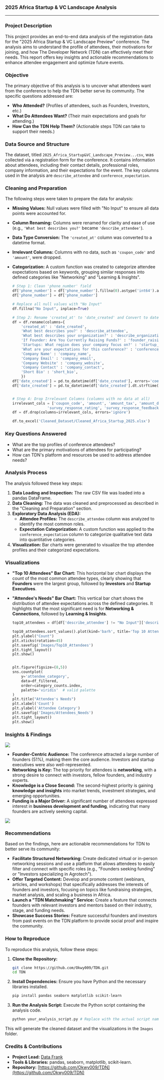 ### 2025 Africa Startup & VC Landscape Analysis

-----

### Project Description

This project provides an end-to-end data analysis of the registration data for the "2025 Africa Startup & VC Landscape Preview" conference. The analysis aims to understand the profile of attendees, their motivations for joining, and how The Developer Network (TDN) can effectively meet their needs. This report offers key insights and actionable recommendations to enhance attendee engagement and optimize future events.

### Objective

The primary objective of this analysis is to uncover what attendees want from the conference to help the TDN better serve its community. The specific questions addressed are:

  * **Who Attended?** (Profiles of attendees, such as Founders, Investors, etc.)
  * **What Do Attendees Want?** (Their main expectations and goals for attending.)
  * **How Can the TDN Help Them?** (Actionable steps TDN can take to support their needs.)

### Data Source and Structure

The dataset, titled `2025_Africa_Startup&VC_Landscape_Preview...csv`, was collected via a registration form for the conference. It contains information about attendees, including their contact details, professional roles, company information, and their expectations for the event. The key columns used in the analysis are `describe_attendee` and `conference_expectation`.

### Cleaning and Preparation

The following steps were taken to prepare the data for analysis:

  * **Missing Values:** Null values were filled with "No Input" to ensure all data points were accounted for.
  * **Column Renaming:** Columns were renamed for clarity and ease of use (e.g., `'What best describes you?'` became `'describe_attendee'`).
  * **Data Type Conversion:** The `'created_at'` column was converted to a datetime format.
  * **Irrelevant Columns:** Columns with no data, such as `'coupon_code'` and `'amount'`, were dropped.
  * **Categorization:** A custom function was created to categorize attendee expectations based on keywords, grouping similar responses into defined categories like "Networking" and "Learning & Insights".

    ```python
    # Step 1: Clean 'phone_number' field
    df['phone_number'] = df['phone_number'].fillna(0).astype('int64').astype(str)
    df['phone_number'] = df['phone_number']

    # Replace all null values with "No Input"
    df.fillna("No Input", inplace=True)

    # Step 2: Rename 'created_at' to 'date_created' and Convert to datetime
    df = df.rename(columns={
        'created_at' : 'date_created',
        'What best describes you?' : 'describe_attendee', 
        'What best describes your organization?' : 'describe_organization',
        'If Founder: Are You Currently Raising Funds?' : 'founder_raising_fund?',
        'Startups: What region does your company focus on?' : 'startup_company_region',
        'What are your expectations for this conference?' : 'conference_expectation',
        'Company Name' : 'company_name',
        'Company Email' : 'company_email',
        'Company Website' : 'company_website',
        'Company Contact' : 'company_contact',
        'Short Bio' : 'short_bio',
        })
    df['date_created'] = pd.to_datetime(df['date_created'], errors='coerce')
    df['date_created'] = pd.to_datetime(df['date_created'].dt.strftime('%Y-%m-%d %H:%M:%S'))


    # Step 4: Drop Irrelevant Columns (columns with no data at all)
    irrelevant_cols = ['coupon_code', 'amount', 'amount_tax', 'amount_discount', 'custom_source', 'currency' 'eth_address', 'solana_address', 
                    'survey_response_rating', 'survey_response_feedback']
    df = df.drop(columns=irrelevant_cols, errors='ignore')

    df.to_excel('Cleaned_Dataset/Cleaned_Africa_Startup_2025.xlsx')
    ```

### Key Questions Answered

  * What are the top profiles of conference attendees?
  * What are the primary motivations of attendees for participating?
  * How can TDN's platform and resources be used to address attendee needs?

### Analysis Process

The analysis followed these key steps:

1.  **Data Loading and Inspection:** The raw CSV file was loaded into a pandas DataFrame.
2.  **Data Cleaning:** The data was cleaned and preprocessed as described in the "Cleaning and Preparation" section.
3.  **Exploratory Data Analysis (EDA):**
      * **Attendee Profiles:** The `describe_attendee` column was analyzed to identify the most common roles.
      * **Expectation Categorization:** A custom function was applied to the `conference_expectation` column to categorize qualitative text data into quantitative categories.
4.  **Visualization:** Bar charts were generated to visualize the top attendee profiles and their categorized expectations.

### Visualizations

  * **"Top 10 Attendees" Bar Chart:** This horizontal bar chart displays the count of the most common attendee types, clearly showing that **Founders** were the largest group, followed by **Investors** and **Startup Executives**.
  * **"Attendee's Needs" Bar Chart:** This vertical bar chart shows the distribution of attendee expectations across the defined categories. It highlights that the most significant need is for **Networking & Connections**, followed by **Learning & Insights**.

    ```python
    top10_attendees = df[df['describe_attendee'] != "No Input"]['describe_attendee'].value_counts().nlargest(10)

    top10_attendees.sort_values().plot(kind='barh', title='Top 10 Attendees')
    plt.ylabel("Count")
    plt.xticks(rotation=45)
    plt.savefig('Images/Top10_Attendees')
    plt.tight_layout()
    plt.show()


    plt.figure(figsize=(8,5))
    sns.countplot(
        y='attendee_category', 
        data=df_filtered, 
        order=category_counts.index, 
        palette='viridis'  # valid palette
    )
    plt.title("Attendee's Needs")
    plt.xlabel('Count')
    plt.ylabel('Attendee Category')
    plt.savefig('Images/Attendees_Needs')
    plt.tight_layout()
    plt.show()

    ```

### Insights & Findings

![](Images\Top10_Attendees.png)
  * **Founder-Centric Audience:** The conference attracted a large number of founders (51%), making them the core audience. Investors and startup executives were also well-represented.
  * **Networking is Key:** The top priority for attendees is **networking**, with a strong desire to connect with investors, fellow founders, and industry experts.
  * **Knowledge is a Close Second:** The second-highest priority is gaining **knowledge and insights** into market trends, investment strategies, and emerging opportunities.
  * **Funding is a Major Driver:** A significant number of attendees expressed interest in **business development and funding**, indicating that many founders are actively seeking capital.

![](Images/Attendees_Needs.png)

### Recommendations

Based on the findings, here are actionable recommendations for TDN to better serve its community:

  * **Facilitate Structured Networking:** Create dedicated virtual or in-person networking sessions and use a platform that allows attendees to easily filter and connect with specific roles (e.g., "Founders seeking funding" or "Investors specializing in Agrotech").
  * **Offer Targeted Content:** Develop and promote content (webinars, articles, and workshops) that specifically addresses the interests of founders and investors, focusing on topics like fundraising strategies, market analysis, and scaling a business in Africa.
  * **Launch a "TDN Matchmaking" Service:** Create a feature that connects founders with relevant investors and mentors based on their industry, stage, and funding needs.
  * **Showcase Success Stories:** Feature successful founders and investors from past events on the TDN platform to provide social proof and inspire the community.

### How to Reproduce

To reproduce this analysis, follow these steps:

1.  **Clone the Repository:**
    ```bash
    git clone https://github.com/Okwy009/TDN.git
    cd TDN
    ```
2.  **Install Dependencies:** Ensure you have Python and the necessary libraries installed.
    ```bash
    pip install pandas seaborn matplotlib scikit-learn
    ```
3.  **Run the Analysis Script:** Execute the Python script containing the analysis code.
    ```bash
    python your_analysis_script.py # Replace with the actual script name
    ```

This will generate the cleaned dataset and the visualizations in the `Images` folder.

### Credits & Contributions

  * **Project Lead:** [Data Frank](https://x.com/Okwy_Kwituxy)
  * **Tools & Libraries:** pandas, seaborn, matplotlib, scikit-learn.
  * **Repository:** [https://github.com/Okwy009/TDN](https://github.com/Okwy009/TDN)
